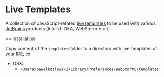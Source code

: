 Live Templates
=========

A collection of JavaScript-related [live templates](http://www.jetbrains.com/idea/webhelp/live-templates.html)
to be used with various [JetBrains](http://www.jetbrains.com/) products (IntelliJ IDEA, WebStorm etc.).

== Installation

Copy content of the `templates` folder to a directory with live templates of your IDE, ex:
* OSX:
    * `/Users/pawelkozlowski/Library/Preferences/WebStorm8/templates`
